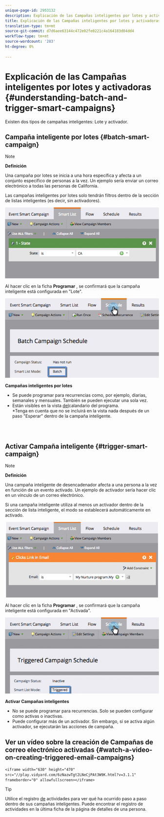 ```yaml
---
unique-page-id: 2953132
description: Explicación de las Campañas inteligentes por lotes y activadoras - Documentos de marketing - Documentación del producto
title: Explicación de las Campañas inteligentes por lotes y activadoras
translation-type: tm+mt
source-git-commit: d7d6aee63144c472e02fe0221c4a164183d04dd4
workflow-type: tm+mt
source-wordcount: '283'
ht-degree: 0%

---
```



# Explicación de las Campañas inteligentes por lotes y activadoras {#understanding-batch-and-trigger-smart-campaigns}

Existen dos tipos de campañas inteligentes: Lote y activador.

## Campaña inteligente por lotes {#batch-smart-campaign}

>[!NOTE]
>
>**Definición**
>
>Una campaña por lotes se inicia a una hora específica y afecta a un conjunto específico de personas a la vez. Un ejemplo sería enviar un correo electrónico a todas las personas de California.

Las campañas inteligentes por lotes solo tendrán filtros dentro de la sección de listas inteligentes (es decir, sin activadores).

![](assets/batch-filter.png)

Al hacer clic en la ficha **Programar** , se confirmará que la campaña inteligente está configurada en &quot;Lote&quot;.

![](assets/batch-c4.png)

**Campañas inteligentes por lotes**

* Se puede programar para recurrencias como, por ejemplo, diarias, semanales y mensuales. También se pueden ejecutar una sola vez.
* Están visibles en la vista [del](../../../../product-docs/core-marketo-concepts/programs/program-schedule-view/navigating-the-program-schedule-view.md)calandario del programa.\
   *Tenga en cuenta que no se incluirá en la vista nada después de un paso &quot;Esperar&quot; dentro de la campaña inteligente.

<br> 

## Activar Campaña inteligente {#trigger-smart-campaign}

>[!NOTE]
>
>**Definición**
>
>Una campaña inteligente de desencadenador afecta a una persona a la vez en función de un evento activado. Un ejemplo de activador sería hacer clic en un vínculo de un correo electrónico.

Si una campaña inteligente utiliza al menos un activador dentro de la sección de lista inteligente, el modo se establecerá automáticamente en activado.

![](assets/trigger.png)

Al hacer clic en la ficha **Programar** , se confirmará que la campaña inteligente está configurada en &quot;Activada&quot;.

![](assets/trigger2.png)

**Activar Campañas inteligentes**

* No se puede programar para recurrencias. Solo se pueden configurar como activas o inactivas.
* Puede configurar más de un activador. Sin embargo, si se activa algún activador, se ejecutarán las acciones de campaña.

## Ver un vídeo sobre la creación de Campañas de correo electrónico activadas {#watch-a-video-on-creating-triggered-email-campaigns}

`<iframe width="630" height="470" src="//play.vidyard.com/6zNazwTgt2LNeCjPAt3W9K.html?v=3.1.1" frameborder="0" allowfullscreen></iframe>`

>[!TIP]
>
>Utilice el registro [de](../../../../product-docs/core-marketo-concepts/smart-lists-and-static-lists/managing-people-in-smart-lists/locate-the-activity-log-for-a-person.md) actividades para ver qué ha ocurrido paso a paso dentro de sus campañas inteligentes. Puede encontrar el registro de actividades en la última ficha de la página de detalles de una persona.


